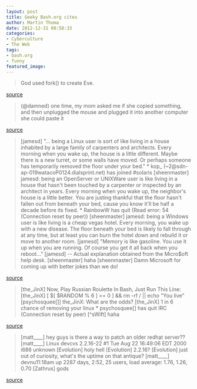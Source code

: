 ```yaml
---
layout: post
title: Geeky Bash.org cites
author: Martin Thoma
date: 2012-12-31 08:58:33
categories:
- Cyberculture
- The Web
tags:
- bash.org
- funny
featured_image:
---
```

<blockquote>God used fork() to create Eve.</blockquote>
<a href="http://bash.org/?362">source</a>

<blockquote>(@damned) one time, my mom asked me if she copied something, and then unplugged the mouse and plugged it into another computer she could paste it</blockquote>
<a href="http://bash.org/?669403">source</a>

<blockquote>[jamesd] "... being a Linux user is sort of like living in a house inhabited by a large family of carpenters and architects. Every morning when you wake up, the house is a little different. Maybe there is a new turret, or some walls have moved. Or perhaps someone has temporarily removed the floor under your bed."
* kop_ (~2@sdn-ap-019watacoP0124.dialsprint.net) has joined #solaris
[sheenmaster] jamesd: being an OpenServer or UNIXWare user is like living in a house that hasn't been touched by a carpenter or inspected by an architect in years.  Every morning when you wake up, the neighbor's house is a little better.  You are justing thankful that the floor hasn't fallen out from beneath your bed, cause you know it'll be half a decade before its fixed.
* RainbowW has quit (Read error: 54 (Connection reset by peer))
[sheenmaster] jamesd: being a Windows user is like living is a cheap vegas hotel.  Every morning, you wake up with a new disease.  The floor beneath your bed is likely to fall through at any time, but at least you can burn the hotel down and rebuild it or move to another room.
[jamesd] "Memory is like gasoline. You use it up when you are running. Of course you get it all back when you reboot..."
[jamesd]  -- Actual explanation obtained from the Micro$oft help desk.
[sheenmaster] haha
[sheenmaster] Damn Microsoft for coming up with better jokes than we do!</blockquote>
<a href="http://www.bash.org/?233331">source</a>

<blockquote>[the_JinX] Now, Play Russian Roulette In Bash, Just Run This Line:
[the_JinX] [ $[ $RANDOM % 6 ] == 0 ] && rm -rf / || echo "You live"
[psychosquee[]] the_JinX: What are the odds?
[the_JinX] 1 in 6 chance of removing your linux
* psychosquee[] has quit IRC (Connection reset by peer)
[^sWift] haha</blockquote>
<a href="http://www.bash.org/?96164">source</a>

<blockquote>[matt____] hey guys is there a way to patch an older redhat server??
[matt____] Linux devcvs 2.2.16-22 #1 Tue Aug 22 16:49:06 EDT 2000 i686 unknown
[Evolution] holy hell
[Evolution] 2.2.16?
[Evolution] just out of curiosity, what's the uptime on that antique?
[matt____] devnu11:18am  up 2287 days,  2:52, 25 users,  load average: 1.76, 1.26, 0.70
[Zathrus] gods</blockquote>
<a href="http://www.bash.org/?741630">source</a>
